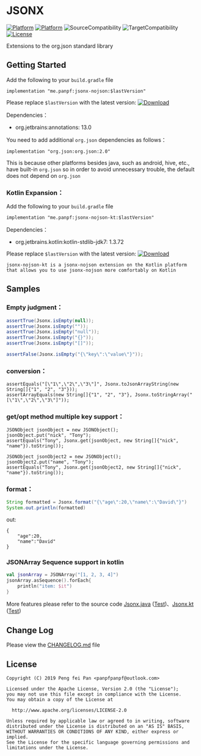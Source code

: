 # JSONX

[![Platform][platform_java_icon]][platform_java_link]
[![Platform][platform_kotlin_icon]][platform_kotlin_link]
![SourceCompatibility][source_compatibility_icon]
![TargetCompatibility][target_compatibility_icon]
[![License][license_icon]][license_link]

Extensions to the org.json standard library

## Getting Started

Add the following to your `build.gradle` file

```grovvy
implementation "me.panpf:jsonx-nojson:$lastVersion"
```

Please replace `$lastVersion` with the latest version: [![Download][version_java_icon]][version_java_link]

Dependencies：
* org.jetbrains:annotations: 13.0

You need to add additional `org.json` dependencies as follows：
```grovvy
implementation "org.json:org.json:2.0"
```
This is because other platforms besides java, such as android, hive, etc., have built-in `org.json` so in order to avoid unnecessary trouble, the default does not depend on `org.json`

### Kotlin Expansion：

Add the following to your `build.gradle` file

```grovvy
implementation "me.panpf:jsonx-nojson-kt:$lastVersion"
```

Dependencies：
* org.jetbrains.kotlin:kotlin-stdlib-jdk7: 1.3.72

Please replace `$lastVersion` with the latest version: [![Download][version_kotlin_icon]][version_kotlin_link]

`jsonx-nojson-kt is a jsonx-nojson extension on the Kotlin platform that allows you to use jsonx-nojson more comfortably on Kotlin`

## Samples

### Empty judgment：
```java
assertTrue(Jsonx.isEmpty(null));
assertTrue(Jsonx.isEmpty(""));
assertTrue(Jsonx.isEmpty("null"));
assertTrue(Jsonx.isEmpty("{}"));
assertTrue(Jsonx.isEmpty("[]"));

assertFalse(Jsonx.isEmpty("{\"key\":\"value\"}"));
```

### conversion：
```
assertEquals("[\"1\",\"2\",\"3\"]", Jsonx.toJsonArrayString(new String[]{"1", "2", "3"}));
assertArrayEquals(new String[]{"1", "2", "3"}, Jsonx.toStringArray("[\"1\",\"2\",\"3\"]"));
```

### get/opt method multiple key support：
```
JSONObject jsonObject = new JSONObject();
jsonObject.put("nick", "Tony");
assertEquals("Tony", Jsonx.get(jsonObject, new String[]{"nick", "name"}).toString());

JSONObject jsonObject2 = new JSONObject();
jsonObject2.put("name", "Tony");
assertEquals("Tony", Jsonx.get(jsonObject2, new String[]{"nick", "name"}).toString());
```

### format：
```java
String formatted = Jsonx.format("{\"age\":20,\"name\":\"David\"}")
System.out.println(formatted)
```
out:
```
{
    "age":20,
    "name":"David"
}
```

### JSONArray Sequence support in kotlin
```kotlin
val jsonArray = JSONArray("[1, 2, 3, 4]")
jsonArray.asSequence().forEach{
    println("item: $it")
}
```

More features please refer to the source code [Jsonx.java] ([Test][JsonxTest.java])、[Jsonx.kt] ([Test][JsonxTest.kt])

## Change Log

Please view the [CHANGELOG.md] file

## License
    Copyright (C) 2019 Peng fei Pan <panpfpanpf@outlook.com>

    Licensed under the Apache License, Version 2.0 (the "License");
    you may not use this file except in compliance with the License.
    You may obtain a copy of the License at

      http://www.apache.org/licenses/LICENSE-2.0

    Unless required by applicable law or agreed to in writing, software
    distributed under the License is distributed on an "AS IS" BASIS,
    WITHOUT WARRANTIES OR CONDITIONS OF ANY KIND, either express or implied.
    See the License for the specific language governing permissions and
    limitations under the License.


[platform_java_icon]: https://img.shields.io/badge/Platform-Java-red.svg
[platform_java_link]: https://www.java.com
[platform_kotlin_icon]: https://img.shields.io/badge/Platform-Kotlin-blue.svg
[platform_kotlin_link]: http://kotlinlang.org
[license_icon]: https://img.shields.io/badge/License-Apache%202-blue.svg
[license_link]: https://www.apache.org/licenses/LICENSE-2.0
[version_java_icon]: https://api.bintray.com/packages/panpf/maven/jsonx-nojson/images/download.svg
[version_java_link]:https://bintray.com/panpf/maven/jsonx-nojson/_latestVersion
[version_kotlin_icon]: https://api.bintray.com/packages/panpf/maven/jsonx-nojson-kt/images/download.svg
[version_kotlin_link]: https://bintray.com/panpf/maven/jsonx-nojson-kt/_latestVersion
[source_compatibility_icon]: https://img.shields.io/badge/SourceCompatibility-1.8-red.svg
[target_compatibility_icon]: https://img.shields.io/badge/TargetCompatibility-1.8-red.svg
[Jsonx.java]: jsonx-nojson/src/main/java/me/panpf/jsonx/Jsonx.java
[JsonxTest.java]: jsonx-nojson/src/test/java/me/panpf/jsonx/test/JsonxTest.java
[Jsonx.kt]: jsonx-nojson-kt/src/main/java/me/panpf/jsonxkt/Jsonx.kt
[JsonxTest.kt]: jsonx-nojson-kt/src/test/java/me/panpf/jsonxkt/test/JsonxTest.kt

[CHANGELOG.md]: CHANGELOG.md
